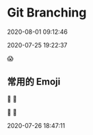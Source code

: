 
# Git Branching
2020-08-01 09:12:46





2020-07-25 19:22:37

:scream:



## 常用的 Emoji


📌 :pushpin:

📍  :round_pushpin:

2020-07-26 18:47:11